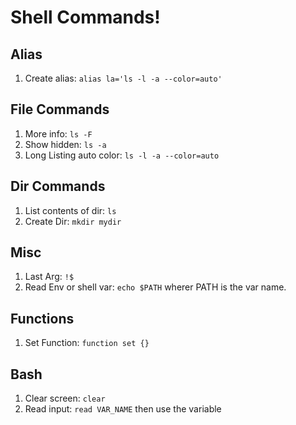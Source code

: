 # Shell Commands!
## Alias
1. Create alias: `alias la='ls -l -a --color=auto'`

## File Commands
1. More info: `ls -F`
1. Show hidden: `ls -a`
1. Long Listing auto color: `ls -l -a --color=auto`

## Dir Commands
1. List contents of dir: `ls`
1. Create Dir: `mkdir mydir`

## Misc
1. Last Arg: `!$`
1. Read Env or shell var: `echo $PATH` wherer PATH is the var name.

## Functions
1. Set Function: `function set {}`

## Bash
1. Clear screen: `clear`
1. Read input: `read VAR_NAME` then use the variable

